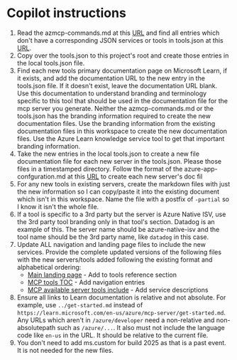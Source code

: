 # Copilot instructions

1. Read the azmcp-commands.md at this [URL](https://github.com/Azure/azure-mcp/blob/main/docs/azmcp-commands.md) and find all entries which don't have a corresponding JSON services or tools in tools.json at this [URL](https://github.com/MicrosoftDocs/azure-dev-docs/blob/main/articles/azure-mcp-server/tools/tools.json).
2. Copy over the tools.json to this project's root and create those entries in the local tools.json file.
3. Find each new tools primary documentation page on Microsoft Learn, if it exists, and add the  documentation URL to the new entry in the tools.json file. If it doesn't exist, leave the documentation URL blank. Use this documentation to understand branding and terminology specific to this tool that should be used in the documentation file for the mcp server you generate. Neither the azmcp-commands.md or the tools.json has the branding information required to create the new documentation files. Use the branding information from the existing documentation files in this workspace to create the new documentation files. Use the Azure Learn knowledge service tool to get that important branding information.
4. Take the new entries in the local tools.json to create a new file documentation file for each new server in the tools.json. Please those files in a timestamped directory. Follow the format of the azure-app-confguration.md at this [URL](https://github.com/MicrosoftDocs/azure-dev-docs/blob/main/articles/azure-mcp-server/tools/app-configuration.md) to create each new server's doc fil
5. For any new tools in existing servers, create the markdown files with just the new information so I can copy/paste it into the existing document which isn't in this workspace. Name the file with a postfix of `-partial` so I know it isn't the whole file.
6. If a tool is specific to a 3rd party but the server is Azure Native ISV, use the 3rd party tool branding only in that tool's section. Datadog is an example of this. The server name should be azure-native-isv and the tool name should be the 3rd party name, like `datadog` in this case.
7. Update ALL navigation and landing page files to include the new services. Provide the complete updated versions of the following files with the new servers/tools added following the existing format and alphabetical ordering:
    * [Main landing page](https://github.com/MicrosoftDocs/azure-dev-docs/blob/main/articles/azure-mcp-server/index.yml) - Add to tools reference section
    * [MCP tools TOC](https://github.com/MicrosoftDocs/azure-dev-docs/blob/main/articles/azure-mcp-server/TOC.yml) - Add navigation entries
    * [MCP available server tools include](https://github.com/MicrosoftDocs/azure-dev-docs/blob/main/articles/azure-mcp-server/includes/tools/supported-azure-services.md) - Add service descriptions
8. Ensure all links to Learn documentation is relative and not absolute. For example, use `../get-started.md` instead of `https://learn.microsoft.com/en-us/azure/mcp-server/get-started.md`. Any URLs which aren't in `/azure/developer` need a non-relative and non-absolutepath such as `/azure/...`. It also must not include the language code like `en-us` in the URL. It should be relative to the current file.
9. You don't need to add ms.custom for build 2025 as that is a past event. It is not needed for the new files.
